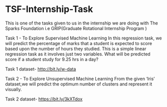 # TSF-Internship-Task
This is one of the tasks given to us in the internship we are doing with The Sparks Foundation i.e GRIP(Graduate Rotational Internship Program ) 

Task 1 - To Explore Supervised Machine Learning In this regression task, we will predict the percentage of marks that a student is expected to score based upon the number of hours they studied. This is a simple linear regression task as it involves just two variables. What will be predicted score if a student study for 9.25 hrs in a day?

Task 1 dataset- http://bit.ly/w-data

Task 2 - To Explore Unsupervised Machine Learning From the given ‘Iris’ dataset,we will predict the optimum number of clusters and represent it visually.

Task 2 dataset- https://bit.ly/3kXTdox


